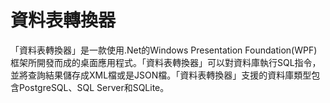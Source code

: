 # 資料表轉換器

「資料表轉換器」是一款使用.Net的Windows Presentation Foundation(WPF)框架所開發而成的桌面應用程式。「資料表轉換器」可以對資料庫執行SQL指令，並將查詢結果儲存成XML檔或是JSON檔。「資料表轉換器」支援的資料庫類型包含PostgreSQL、SQL Server和SQLite。

